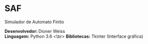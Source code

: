 # SAF
Simulador de Automato Finito

<b>Desenvolvedor: </b> Dioner Weiss </br>
<b>Linguagem:</b> Python 3.6 <\br>
<b>Bibliotecas:</b> Tkinter (Interface gráfica) </br>
